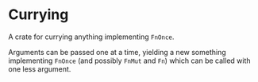 # Currying

A crate for currying anything implementing `FnOnce`.

Arguments can be passed one at a time, yielding a new something implementing `FnOnce` (and possibly `FnMut` and `Fn`) which can be called with one less argument.
